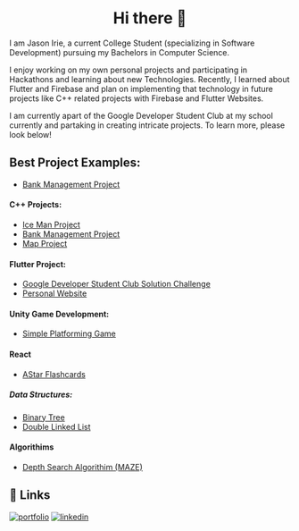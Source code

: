 <h1 align="center"> Hi there 👋 </h1>

I am Jason Irie, a current College Student (specializing in Software Development) pursuing my Bachelors in Computer Science.

I enjoy working on my own personal projects and participating in Hackathons and learning about new Technologies. Recently, I learned about Flutter and Firebase and plan on implementing that technology in future projects like C++ related projects with Firebase and Flutter Websites. 

I am currently apart of the Google Developer Student Club at my school currently and partaking in creating intricate projects. To learn more, please look below!

## Best Project Examples:
- [Bank Management Project](https://github.com/Shoheicode/BankManagement)

#### C++ Projects:
- [Ice Man Project](https://github.com/Shoheicode/CS30-ICEMAN)
- [Bank Management Project](https://github.com/Shoheicode/BankManagement)
- [Map Project](https://github.com/Shoheicode/CodeProjects/blob/main/C++%20Projects/MapProject/Readme.md)

#### Flutter Project:
- [Google Developer Student Club Solution Challenge](https://github.com/El-Camino-Google-Developer-Student-Club/El-Camino-2023-Solution-Challenge.git)
- [Personal Website](https://github.com/Shoheicode/Personal-Website)

#### Unity Game Development:
- [Simple Platforming Game](https://github.com/Shoheicode/PlatformingGame)

#### React
- [AStar Flashcards](https://github.com/Shoheicode/Project-4-AI-Flashcards)

##### Data Structures:
- [Binary Tree](https://github.com/Shoheicode/CodeProjects/tree/main/C%2B%2B%20Projects/MapProject)
- [Double Linked List](https://github.com/Shoheicode/CS20A-Class-Projects/tree/main/CS20A%20Project%203)

#### Algorithims
- [Depth Search Algorithim (MAZE)](https://github.com/Shoheicode/CS20A-Class-Projects/tree/main/CS20AProject4)

## 🔗 Links
[![portfolio](https://img.shields.io/badge/my_portfolio-000?style=for-the-badge&logo=ko-fi&logoColor=white)]([https://katherineoelsner.com/](https://portfoliowebsite-36391.web.app/))
[![linkedin](https://img.shields.io/badge/linkedin-0A66C2?style=for-the-badge&logo=linkedin&logoColor=white)]([https://www.linkedin.com/](https://www.linkedin.com/in/jason-irie-2bb2b0243/))

<!--
**Shoheicode/Shoheicode** is a ✨ _special_ ✨ repository because its `README.md` (this file) appears on your GitHub profile.

Here are some ideas to get you started:

- 🔭 I’m currently working on ...
- 🌱 I’m currently learning ...
- 👯 I’m looking to collaborate on ...
- 🤔 I’m looking for help with ...
- 💬 Ask me about ...
- 📫 How to reach me: ...
- 😄 Pronouns: ...
- ⚡ Fun fact: ...
-->
